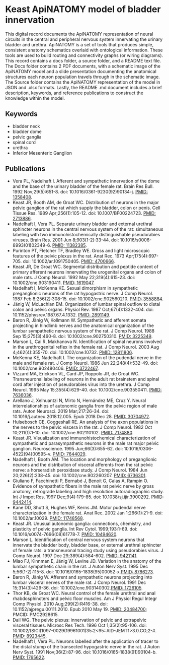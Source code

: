 # Keast ApiNATOMY model of bladder innervation

This digital record documents the ApiNATOMY representation of neural circuits in the central and peripheral nervous system innervating the urinary bladder and urethra. ApiNATOMY is a set of tools that produces simple, consistent anatomy schematics overlaid with ontological information. These tools are used to build routing and connectivity graphs (or wiring diagrams). This record contains a docs folder, a source folder, and a README text file. The Docs folder contains 2 PDF documents, with a schematic image of the ApiNATOMY model and a slide presentation documenting the anatomical structures each neuron population travels through in the schematic image. The Source folder contains the ApiNATOMY representation of the model in JSON and .xlsx formats. Lastly, the README .md document includes a brief description, keywords, and reference publications to construct the knowledge within the model.

## Keywords
* bladder neck
* bladder dome
* pelvic ganglia
* spinal cord
* urethra
* Inferior Mesenteric Ganglion

## Publications
* Vera PL, Nadelhaft I. Afferent and sympathetic innervation of the dome and the base of the urinary bladder of the female rat. Brain Res Bull. 1992 Nov;29(5):651-8. doi: 10.1016/0361-9230(92)90134-j. [PMID: 1358408](https://pubmed.ncbi.nlm.nih.gov/1358408/).
* Keast JR, Booth AM, de Groat WC. Distribution of neurons in the major pelvic ganglion of the rat which supply the bladder, colon or penis. Cell Tissue Res. 1989 Apr;256(1):105-12. doi: 10.1007/BF00224723. [PMID: 2713886](https://pubmed.ncbi.nlm.nih.gov/2713886).
* Nadelhaft I, Vera PL. Separate urinary bladder and external urethral sphincter neurons in the central nervous system of the rat: simultaneous labeling with two immunohistochemically distinguishable pseudorabies viruses. Brain Res. 2001 Jun 8;903(1-2):33-44. doi: 10.1016/s0006-8993(01)02349-6. [PMID: 11382385](https://pubmed.ncbi.nlm.nih.gov/11382385).
* Purinton PT, Fletcher TF, Bradley WE. Gross and light microscopic features of the pelvic plexus in the rat. Anat Rec. 1973 Apr;175(4):697-705. doi: 10.1002/ar.1091750405. [PMID: 4700666](https://pubmed.ncbi.nlm.nih.gov/4700666/).
* Keast JR, De Groat WC. Segmental distribution and peptide content of primary afferent neurons innervating the urogenital organs and colon of male rats. J Comp Neurol. 1992 May 22;319(4):615-23. doi: 10.1002/cne.903190411. [PMID: 1619047](https://pubmed.ncbi.nlm.nih.gov/1619047/).
* Nadelhaft I, McKenna KE. Sexual dimorphism in sympathetic preganglionic neurons of the rat hypogastric nerve. J Comp Neurol. 1987 Feb 8;256(2):308-15. doi: 10.1002/cne.902560210. [PMID: 3558884](https://pubmed.ncbi.nlm.nih.gov/3558884/).
* Jänig W, McLachlan EM. Organization of lumbar spinal outflow to distal colon and pelvic organs. Physiol Rev. 1987 Oct;67(4):1332-404. doi: 10.1152/physrev.1987.67.4.1332. [PMID: 2891149](https://pubmed.ncbi.nlm.nih.gov/2891149/).
* Baron R, Jänig W, Kollmann W. Sympathetic and afferent somata projecting in hindlimb nerves and the anatomical organization of the lumbar sympathetic nervous system of the rat. J Comp Neurol. 1988 Sep 15;275(3):460-8. doi: 10.1002/cne.902750310. [PMID: 3225349](https://pubmed.ncbi.nlm.nih.gov/3225349/).
* Marson L, Cai R, Makhanova N. Identification of spinal neurons involved in the urethrogenital reflex in the female rat. J Comp Neurol. 2003 Aug 4;462(4):355-70. doi: 10.1002/cne.10732. [PMID: 12811806](https://pubmed.ncbi.nlm.nih.gov/12811806/).
* McKenna KE, Nadelhaft I. The organization of the pudendal nerve in the male and female rat. J Comp Neurol. 1986 Jun 22;248(4):532-49. doi: 10.1002/cne.902480406. [PMID: 3722467](https://pubmed.ncbi.nlm.nih.gov/3722467/).
* Vizzard MA, Erickson VL, Card JP, Roppolo JR, de Groat WC. Transneuronal labeling of neurons in the adult rat brainstem and spinal cord after injection of pseudorabies virus into the urethra. J Comp Neurol. 1995 May 15;355(4):629-40. doi: 10.1002/cne.903550411. [PMID: 7636036](https://pubmed.ncbi.nlm.nih.gov/7636036/).
* Arellano J, Xelhuantzi N, Mirto N, Hernández ME, Cruz Y. Neural interrelationships of autonomic ganglia from the pelvic region of male rats. Auton Neurosci. 2019 Mar;217:26-34. doi: 10.1016/j.autneu.2018.12.005. Epub 2018 Dec 28. [PMID: 30704972](https://pubmed.ncbi.nlm.nih.gov/30704972/).
* Hulsebosch CE, Coggeshall RE. An analysis of the axon populations in the nerves to the pelvic viscera in the rat. J Comp Neurol. 1982 Oct 10;211(1):1-10. doi: 10.1002/cne.902110102. [PMID: 7174880](https://pubmed.ncbi.nlm.nih.gov/7174880/).
* Keast JR. Visualization and immunohistochemical characterization of sympathetic and parasympathetic neurons in the male rat major pelvic ganglion. Neuroscience. 1995 Jun;66(3):655-62. doi: 10.1016/0306-4522(94)00595-v. [PMID: 7644029](https://pubmed.ncbi.nlm.nih.gov/7644029/).
* Nadelhaft I, Booth AM. The location and morphology of preganglionic neurons and the distribution of visceral afferents from the rat pelvic nerve: a horseradish peroxidase study. J Comp Neurol. 1984 Jun 20;226(2):238-45. doi: 10.1002/cne.902260207. [PMID: 6736301](https://pubmed.ncbi.nlm.nih.gov/6736301/).
* Giuliano F, Facchinetti P, Bernabé J, Benoit G, Calas A, Rampin O. Evidence of sympathetic fibers in the male rat pelvic nerve by gross anatomy, retrograde labeling and high resolution autoradiographic study. Int J Impot Res. 1997 Dec;9(4):179-85. doi: 10.1038/sj.ijir.3900292. [PMID: 9442414](https://pubmed.ncbi.nlm.nih.gov/9442414/).
* Kane DD, Shott S, Hughes WF, Kerns JM. Motor pudendal nerve characterization in the female rat. Anat Rec. 2002 Jan 1;266(1):21-9. doi: 10.1002/ar.10029. [PMID: 11748568](https://pubmed.ncbi.nlm.nih.gov/11748568/).
* Keast JR. Unusual autonomic ganglia: connections, chemistry, and plasticity of pelvic ganglia. Int Rev Cytol. 1999;193:1-69. doi: 10.1016/s0074-7696(08)61778-7. [PMID: 10494620](https://pubmed.ncbi.nlm.nih.gov/10494620).
* Marson L. Identification of central nervous system neurons that innervate the bladder body, bladder base, or external urethral sphincter of female rats: a transneuronal tracing study using pseudorabies virus. J Comp Neurol. 1997 Dec 29;389(4):584-602. [PMID: 9421141](https://pubmed.ncbi.nlm.nih.gov/9421141/).
* Miao FJ, Kinnman E, Jänig W, Levine JD. Variation in the anatomy of the lumbar sympathetic chain in the rat. J Auton Nerv Syst. 1995 Dec 5;56(1-2):115-8. doi: 10.1016/0165-1838(95)00052-x.[PMID: 8786273](https://pubmed.ncbi.nlm.nih.gov/8786273/). 
* Baron R, Jänig W. Afferent and sympathetic neurons projecting into lumbar visceral nerves of the male rat. J Comp Neurol. 1991 Dec 15;314(3):429-36. doi: 10.1002/cne.903140302.[PMID: 1726105](https://pubmed.ncbi.nlm.nih.gov/1726105/).
* Thor KB, de Groat WC. Neural control of the female urethral and anal rhabdosphincters and pelvic floor muscles. Am J Physiol Regul Integr Comp Physiol. 2010 Aug;299(2):R416-38. doi: 10.1152/ajpregu.00111.2010. Epub 2010 May 19. [PMID: 20484700](https://pubmed.ncbi.nlm.nih.gov/7644029/); PMCID: PMC2928615.
* Dail WG. The pelvic plexus: innervation of pelvic and extrapelvic visceral tissues. Microsc Res Tech. 1996 Oct 1;35(2):95-106. doi: 10.1002/(SICI)1097-0029(19961001)35:2<95::AID-JEMT1>3.0.CO;2-#. [PMID: 8923445](https://pubmed.ncbi.nlm.nih.gov/8923445). 
* Nadelhaft I, Vera PL. Neurons labelled after the application of tracer to the distal stump of the transected hypogastric nerve in the rat. J Auton Nerv Syst. 1991 Nov;36(2):87-96. doi: 10.1016/0165-1838(91)90104-b. [PMID: 1765622](https://pubmed.ncbi.nlm.nih.gov/7644029/).
